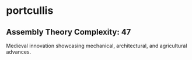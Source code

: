# portcullis

## Assembly Theory Complexity: 47
Medieval innovation showcasing mechanical, architectural, and agricultural advances.
